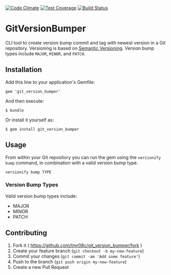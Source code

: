 [![Code Climate](https://codeclimate.com/github/tmr08c/git_version_bumper/badges/gpa.svg)](https://codeclimate.com/github/tmr08c/git_version_bumper)
[![Test Coverage](https://codeclimate.com/github/tmr08c/git_version_bumper/badges/coverage.svg)](https://codeclimate.com/github/tmr08c/git_version_bumper/coverage)
[![Build Status](https://travis-ci.org/tmr08c/git_version_bumper.svg?branch=master)](https://travis-ci.org/tmr08c/git_version_bumper)

# GitVersionBumper

CLI tool to create version bump commit and tag with newest version in a Git repository. Versioning is based on [Semantic Versioning](http://semver.org/).  Version bump types include `MAJOR`, `MINOR`, and `PATCH`.

## Installation

Add this line to your application's Gemfile:

    gem 'git_version_bumper'

And then execute:

    $ bundle

Or install it yourself as:

    $ gem install git_version_bumper

## Usage

From within your Git repository you can run the gem using the `versionify bump` command, in combination with a valid version bump type.

```
versionify bump TYPE
```

### Version Bump Types

Valid version bump types include:

* MAJOR
* MINOR
* PATCH

## Contributing

1. Fork it ( https://github.com/tmr08c/git_version_bumper/fork )
2. Create your feature branch (`git checkout -b my-new-feature`)
3. Commit your changes (`git commit -am 'Add some feature'`)
4. Push to the branch (`git push origin my-new-feature`)
5. Create a new Pull Request
